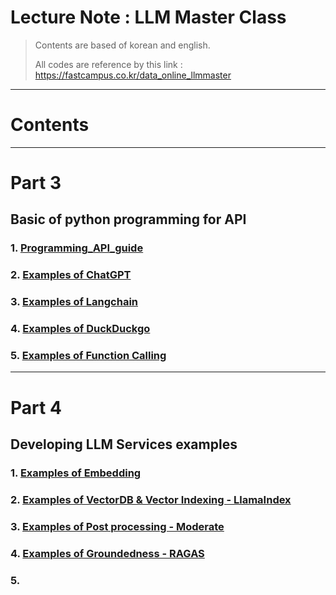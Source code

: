 ﻿
# Lecture Note : LLM Master Class


> Contents are based of korean and english.
> 
> All codes are reference by this link : https://fastcampus.co.kr/data_online_llmmaster

---

# Contents 

---
# Part 3

## Basic of python programming for API

### 1. [Programming_API_guide](https://github.com/whitekun91/LLM_Master_Class/blob/main/Part3/Programming_API_guide.ipynb)
### 2. [Examples of ChatGPT](https://github.com/whitekun91/LLM_Master_Class/blob/main/Part3/ChatGPT_playground.ipynb)
### 3. [Examples of Langchain](https://github.com/whitekun91/LLM_Master_Class/blob/main/Part3/Langchain_playground.ipynb)
### 4. [Examples of DuckDuckgo](https://github.com/whitekun91/LLM_Master_Class/blob/main/Part3/DuckDuckGo_examples.ipynb)
### 5. [Examples of Function Calling](https://github.com/whitekun91/LLM_Master_Class/blob/main/Part3/Fuction_calling_examples.ipynb)

---

# Part 4

## Developing LLM Services examples

### 1. [Examples of Embedding](https://github.com/whitekun91/LLM_Master_Class/blob/main/Part4/Embedding_samples.ipynb)
### 2. [Examples of VectorDB & Vector Indexing - LlamaIndex](https://github.com/whitekun91/LLM_Master_Class/blob/main/Part4/LlamaIndex_examples.ipynb)
### 3. [Examples of Post processing - Moderate](https://github.com/whitekun91/LLM_Master_Class/blob/main/Part4/Postprocessing_examples.ipynb)
### 4. [Examples of Groundedness - RAGAS](https://github.com/whitekun91/LLM_Master_Class/blob/main/Part4/Groundedness(RAGAS)_Examples.ipynb)
### 5.